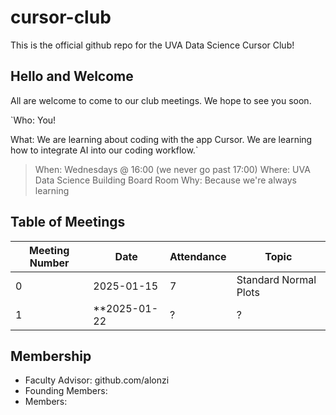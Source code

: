 # cursor-club
This is the official github repo for the UVA Data Science Cursor Club!

## Hello and Welcome
All are welcome to come to our club meetings. We hope to see you soon.

`Who: You!

What: We are learning about coding with the app Cursor. We are learning how to integrate AI into our coding workflow.`
> When: Wednesdays @ 16:00  (we never go past 17:00)
> Where: UVA Data Science Building Board Room
> Why: Because we're always learning

## Table of Meetings
| Meeting Number | Date       | Attendance | Topic                 |
|----------------|------------|------------|-----------------------|
| 0              | 2025-01-15 | 7          | Standard Normal Plots |
| 1              | **2025-01-22 | ? | ? |

## Membership
* Faculty Advisor: github.com/alonzi
* Founding Members:
* Members: 

